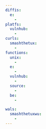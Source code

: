 ```yaml
---
diffis:
  e:
    -
platfs:
  vulnhub:
    -
curls:
  smashthetux:
    -
functions:
  unix:
    -
  e:
    -
  vulnhub:
    -
  source:
    -
  be:
    -

wals:
  smashthetuxwu:
    -
---
```

